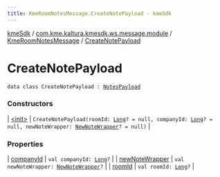 ```yaml
---
title: KmeRoomNotesMessage.CreateNotePayload - kmeSdk
---
```


[kmeSdk](../../../index.html) / [com.kme.kaltura.kmesdk.ws.message.module](../../index.html) / [KmeRoomNotesMessage](../index.html) / [CreateNotePayload](./index.html)

# CreateNotePayload

`data class CreateNotePayload : `[`NotesPayload`](../-notes-payload/index.html)

### Constructors

| [&lt;init&gt;](-init-.html) | `CreateNotePayload(roomId: `[`Long`](https://kotlinlang.org/api/latest/jvm/stdlib/kotlin/-long/index.html)`? = null, companyId: `[`Long`](https://kotlinlang.org/api/latest/jvm/stdlib/kotlin/-long/index.html)`? = null, newNoteWrapper: `[`NewNoteWrapper`](../-new-note-wrapper/index.html)`? = null)` |

### Properties

| [companyId](company-id.html) | `val companyId: `[`Long`](https://kotlinlang.org/api/latest/jvm/stdlib/kotlin/-long/index.html)`?` |
| [newNoteWrapper](new-note-wrapper.html) | `val newNoteWrapper: `[`NewNoteWrapper`](../-new-note-wrapper/index.html)`?` |
| [roomId](room-id.html) | `val roomId: `[`Long`](https://kotlinlang.org/api/latest/jvm/stdlib/kotlin/-long/index.html)`?` |

